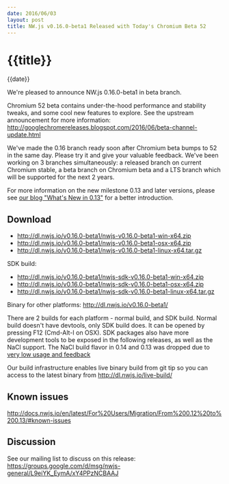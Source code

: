 ```yaml
---
date: 2016/06/03
layout: post
title: NW.js v0.16.0-beta1 Released with Today's Chromium Beta 52
---
```


# {{title}}
{{date}}

We're pleased to announce NW.js 0.16.0-beta1 in beta branch.

Chromium 52 beta contains under-the-hood performance and stability tweaks, and some cool new features to explore. See the upstream announcement for more information: http://googlechromereleases.blogspot.com/2016/06/beta-channel-update.html

We've made the 0.16 branch ready soon after Chromium beta bumps to 52 in the same day. Please try it and give your valuable feedback. We've been working on 3 branches simultaneously: a released branch on current Chromium stable, a beta branch on Chromium beta and a LTS branch which will be supported for the next 2 years.

For more information on the new milestone 0.13 and later versions, please see [our blog "What's New in 0.13"](/blog/whats-new-in-0.13) for a better introduction.

## Download 

* http://dl.nwjs.io/v0.16.0-beta1/nwjs-v0.16.0-beta1-win-x64.zip 
* http://dl.nwjs.io/v0.16.0-beta1/nwjs-v0.16.0-beta1-osx-x64.zip 
* http://dl.nwjs.io/v0.16.0-beta1/nwjs-v0.16.0-beta1-linux-x64.tar.gz 

SDK build: 
* http://dl.nwjs.io/v0.16.0-beta1/nwjs-sdk-v0.16.0-beta1-win-x64.zip 
* http://dl.nwjs.io/v0.16.0-beta1/nwjs-sdk-v0.16.0-beta1-osx-x64.zip 
* http://dl.nwjs.io/v0.16.0-beta1/nwjs-sdk-v0.16.0-beta1-linux-x64.tar.gz 

Binary for other platforms: http://dl.nwjs.io/v0.16.0-beta1/ 

There are 2 builds for each platform - normal build, and SDK build. Normal build doesn't have devtools, only SDK build does. lt can be opened by pressing F12 (Cmd-Alt-I on OSX). SDK packages also have more development tools to be exposed in the following releases, as well as the NaCl support. The NaCl build flavor in 0.14 and 0.13 was dropped due to [very low usage and feedback](https://groups.google.com/d/msg/nwjs-general/uyNwqEPowd0/RfIDu1EIBQAJ)

Our build infrastructure enables live binary build from git tip so you can access to the latest binary from http://dl.nwjs.io/live-build/ 

## Known issues 
 
http://docs.nwjs.io/en/latest/For%20Users/Migration/From%200.12%20to%200.13/#known-issues

## Discussion

See our mailing list to discuss on this release: https://groups.google.com/d/msg/nwjs-general/L9eiYK_EymA/xY4PPzNCBAAJ